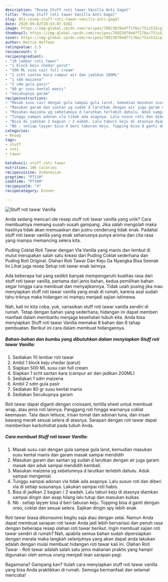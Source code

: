 ```yaml
---
description: "Resep Stuff roti tawar Vanilla Anti Gagal"
title: "Resep Stuff roti tawar Vanilla Anti Gagal"
slug: 851-resep-stuff-roti-tawar-vanilla-anti-gagal
date: 2020-09-02T20:43:07.930Z
image: https://img-global.cpcdn.com/recipes/78923070e8ff176e/751x532cq70/stuff-roti-tawar-vanilla-foto-resep-utama.jpg
thumbnail: https://img-global.cpcdn.com/recipes/78923070e8ff176e/751x532cq70/stuff-roti-tawar-vanilla-foto-resep-utama.jpg
cover: https://img-global.cpcdn.com/recipes/78923070e8ff176e/751x532cq70/stuff-roti-tawar-vanilla-foto-resep-utama.jpg
author: Hettie Hoffman
ratingvalue: 3.5
reviewcount: 8
recipeingredient:
- "10 lembar roti tawar"
- "1 block keju chedar parut"
- "500 ML susu cair full cream"
- "1 scht santan kara campur air dan jadikan 200ML"
- "1 sdm maizena"
- "2 sdm gula pasir"
- "80 gr susu kental manis"
- "Secukupnya garam"
recipeinstructions:
- "Masak susu cair dengan gula sampai gula larut, kemudian masukan susu kental manis dan garam masak sampai mendidih"
- "Masukan garam dan santan yg sudah d larutkan dengan air juga garam masak dan aduk sampai mendidih kembali."
- "Masukan maizena yg sebelumnya d larutkan terlebih dahulu. Aduk sampai mengental."
- "Tunggu sampai adonan vla tidak ada asapnya. Lalu susun roti dan diberi vla di setiap susunanya. Lakukan sampai roti habis."
- "Bisa di jadikan 2 bagian / 2 wadah. Lalu taburi keju di atasnya diamkan sampai dingin dan asap hilang lalu tutup dan masukan kulkas."
- "Nb : setiap layyer bisa d beri taburan keju. Topping bisa d ganti dengan oreo, coklat dan sesuai selera. Sajikan dingin spy lebih enak"
categories:
- Resep
tags:
- stuff
- roti
- tawar

katakunci: stuff roti tawar 
nutrition: 166 calories
recipecuisine: Indonesian
preptime: "PT11M"
cooktime: "PT34M"
recipeyield: "4"
recipecategory: Dinner

---
```



![Stuff roti tawar Vanilla](https://img-global.cpcdn.com/recipes/78923070e8ff176e/751x532cq70/stuff-roti-tawar-vanilla-foto-resep-utama.jpg)

Anda sedang mencari ide resep stuff roti tawar vanilla yang unik? Cara membuatnya memang susah-susah gampang. Jika salah mengolah maka hasilnya tidak akan memuaskan dan justru cenderung tidak enak. Padahal stuff roti tawar vanilla yang enak seharusnya punya aroma dan cita rasa yang mampu memancing selera kita.

Puding Coklat Roti Tawar dengan Vla Vanilla yang manis dan lembut di mulut merupakan salah satu kreasi dari Puding Coklat sederhana dan Puding Roti Original. Olahan Roti Tawar Dan Keju Ga Nyangka Bisa Seenak Ini Lihat juga resep Setup roti tawar enak lainnya.

Ada beberapa hal yang sedikit banyak mempengaruhi kualitas rasa dari stuff roti tawar vanilla, pertama dari jenis bahan, kedua pemilihan bahan segar hingga cara membuat dan menyajikannya. Tidak usah pusing jika mau menyiapkan stuff roti tawar vanilla yang enak di rumah, karena asal sudah tahu triknya maka hidangan ini mampu menjadi sajian istimewa.


Nah, kali ini kita coba, yuk, variasikan stuff roti tawar vanilla sendiri di rumah. Tetap dengan bahan yang sederhana, hidangan ini dapat memberi manfaat dalam membantu menjaga kesehatan tubuh kita. Anda bisa menyiapkan Stuff roti tawar Vanilla memakai 8 bahan dan 6 tahap pembuatan. Berikut ini cara dalam membuat hidangannya.

<!--inarticleads1-->

##### Bahan-bahan dan bumbu yang dibutuhkan dalam menyiapkan Stuff roti tawar Vanilla:

1. Sediakan 10 lembar roti tawar
1. Ambil 1 block keju chedar (parut)
1. Siapkan 500 ML susu cair full cream
1. Siapkan 1 scht santan kara (campur air dan jadikan 200ML)
1. Sediakan 1 sdm maizena
1. Ambil 2 sdm gula pasir
1. Sediakan 80 gr susu kental manis
1. Sediakan Secukupnya garam


Roti tawar dapat diganti dengan croissant, tortilla sheet untuk membuat wrap, atau jenis roti lainnya. Panggang roti hingga warnanya coklat keemasan. Tata daun lettuce, irisan tomat dan adonan tuna, dan irisan bawang merah sesuai selera di atasnya. Sarapan dengan roti tawar dapat memberikan karbohidrat pada tubuh Anda. 

<!--inarticleads2-->

##### Cara membuat Stuff roti tawar Vanilla:

1. Masak susu cair dengan gula sampai gula larut, kemudian masukan susu kental manis dan garam masak sampai mendidih
1. Masukan garam dan santan yg sudah d larutkan dengan air juga garam masak dan aduk sampai mendidih kembali.
1. Masukan maizena yg sebelumnya d larutkan terlebih dahulu. Aduk sampai mengental.
1. Tunggu sampai adonan vla tidak ada asapnya. Lalu susun roti dan diberi vla di setiap susunanya. Lakukan sampai roti habis.
1. Bisa di jadikan 2 bagian / 2 wadah. Lalu taburi keju di atasnya diamkan sampai dingin dan asap hilang lalu tutup dan masukan kulkas.
1. Nb : setiap layyer bisa d beri taburan keju. Topping bisa d ganti dengan oreo, coklat dan sesuai selera. Sajikan dingin spy lebih enak


Roti tawar biasa dikonsumsi begitu saja atau dengan selai. Namun Anda dapat membuat sarapan roti tawar Anda jadi lebih bervariasi dan penuh rasa dengan beberapa resep olahan roti tawar berikut. Ingin membuat sajian roti tawar sendiri di rumah? Nah, apabila semua bahan sudah dipersiapkan dengan merata maka langkah selanjutnya yang akan dapat anda lakukan adalah dengan mulai membuat hidangan roti tawar kali ini. Olahan Roti Tawar - Roti tawar adalah salah satu jenis makanan praktis yang hampir digunakan oleh semua orang menjadi tean sarapan pagi. 

Bagaimana? Gampang kan? Itulah cara menyiapkan stuff roti tawar vanilla yang bisa Anda praktikkan di rumah. Semoga bermanfaat dan selamat mencoba!
